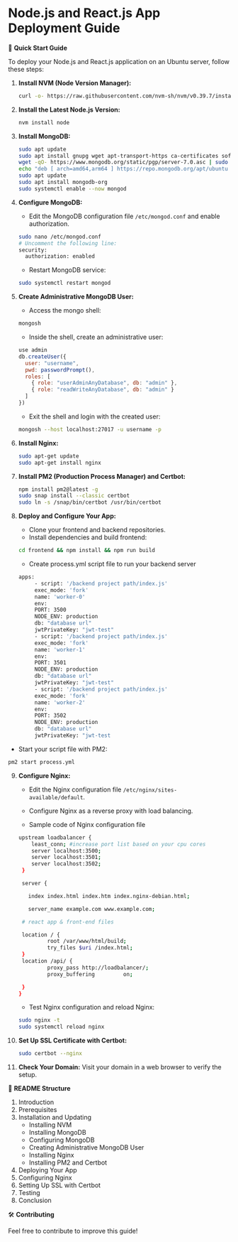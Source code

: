 # Node.js and React.js App Deployment Guide

🚀 **Quick Start Guide**

To deploy your Node.js and React.js application on an Ubuntu server, follow these steps:

1. **Install NVM (Node Version Manager):**

   ```bash
   curl -o- https://raw.githubusercontent.com/nvm-sh/nvm/v0.39.7/install.sh | bash
   ```

2. **Install the Latest Node.js Version:**

   ```bash
   nvm install node
   ```

3. **Install MongoDB:**

   ```bash
   sudo apt update
   sudo apt install gnupg wget apt-transport-https ca-certificates software-properties-common
   wget -qO- https://www.mongodb.org/static/pgp/server-7.0.asc | sudo apt-key add -
   echo "deb [ arch=amd64,arm64 ] https://repo.mongodb.org/apt/ubuntu $(lsb_release -cs)/mongodb-org/7.0 multiverse" | sudo tee /etc/apt/sources.list.d/mongodb-org-7.0.list
   sudo apt update
   sudo apt install mongodb-org
   sudo systemctl enable --now mongod
   ```

4. **Configure MongoDB:**

   - Edit the MongoDB configuration file `/etc/mongod.conf` and enable authorization.

   ```bash
   sudo nano /etc/mongod.conf
   # Uncomment the following line:
   security:
     authorization: enabled
   ```

   - Restart MongoDB service:

   ```bash
   sudo systemctl restart mongod
   ```

5. **Create Administrative MongoDB User:**

   - Access the mongo shell:

   ```bash
   mongosh
   ```

   - Inside the shell, create an administrative user:

   ```javascript
   use admin
   db.createUser({
     user: "username",
     pwd: passwordPrompt(),
     roles: [
       { role: "userAdminAnyDatabase", db: "admin" },
       { role: "readWriteAnyDatabase", db: "admin" }
     ]
   })
   ```

   - Exit the shell and login with the created user:

   ```bash
   mongosh --host localhost:27017 -u username -p
   ```

6. **Install Nginx:**

   ```bash
   sudo apt-get update
   sudo apt-get install nginx
   ```

7. **Install PM2 (Production Process Manager) and Certbot:**

   ```bash
   npm install pm2@latest -g
   sudo snap install --classic certbot
   sudo ln -s /snap/bin/certbot /usr/bin/certbot
   ```

8. **Deploy and Configure Your App:**

   - Clone your frontend and backend repositories.
   - Install dependencies and build frontend:

   ```bash
   cd frontend && npm install && npm run build
   ```

   - Create process.yml script file to run your backend server

   ```bash
   apps:
        - script: '/backend project path/index.js'
        exec_mode: 'fork'
        name: 'worker-0'
        env:
        PORT: 3500
        NODE_ENV: production
        db: "database url"
        jwtPrivateKey: "jwt-test"
        - script: '/backend project path/index.js'
        exec_mode: 'fork'
        name: 'worker-1'
        env:
        PORT: 3501
        NODE_ENV: production
        db: "database url"
        jwtPrivateKey: "jwt-test"
        - script: '/backend project path/index.js'
        exec_mode: 'fork'
        name: 'worker-2'
        env:
        PORT: 3502
        NODE_ENV: production
        db: "database url"
        jwtPrivateKey: "jwt-test
   ```

- Start your script file with PM2:

```bash
pm2 start process.yml
```

9. **Configure Nginx:**

   - Edit the Nginx configuration file `/etc/nginx/sites-available/default`.
   - Configure Nginx as a reverse proxy with load balancing.

   - Sample code of Nginx configuration file

   ```bash
   upstream loadbalancer {
       least_conn; #increase port list based on your cpu cores
       server localhost:3500;
       server localhost:3501;
       server localhost:3502;
    }

    server {

      index index.html index.htm index.nginx-debian.html;

      server_name example.com www.example.com;

    # react app & front-end files

    location / {
            root /var/www/html/build;
            try_files $uri /index.html;
    }
    location /api/ {
            proxy_pass http://loadbalancer/;
            proxy_buffering         on;

    }
   }
   ```

   - Test Nginx configuration and reload Nginx:

   ```bash
   sudo nginx -t
   sudo systemctl reload nginx
   ```

10. **Set Up SSL Certificate with Certbot:**

    ```bash
    sudo certbot --nginx
    ```

11. **Check Your Domain:**
    Visit your domain in a web browser to verify the setup.

📝 **README Structure**

1. Introduction
2. Prerequisites
3. Installation and Updating
   - Installing NVM
   - Installing MongoDB
   - Configuring MongoDB
   - Creating Administrative MongoDB User
   - Installing Nginx
   - Installing PM2 and Certbot
4. Deploying Your App
5. Configuring Nginx
6. Setting Up SSL with Certbot
7. Testing
8. Conclusion

🛠 **Contributing**

Feel free to contribute to improve this guide!
